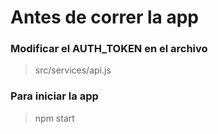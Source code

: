 # Antes de correr la app

### Modificar el AUTH_TOKEN en el archivo

> src/services/api.js

### Para iniciar la app

> npm start
